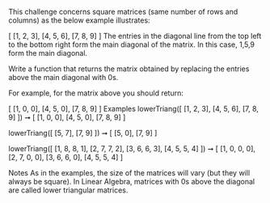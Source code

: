 This challenge concerns square matrices (same number of rows and columns) as the below example illustrates:

[
  [1, 2, 3],
  [4, 5, 6],
  [7, 8, 9]
]
The entries in the diagonal line from the top left to the bottom right form the main diagonal of the matrix. In this case, 1,5,9 form the main diagonal.

Write a function that returns the matrix obtained by replacing the entries above the main diagonal with 0s.

For example, for the matrix above you should return:

[
  [1, 0, 0],
  [4, 5, 0],
  [7, 8, 9]
]
Examples
lowerTriang([
  [1, 2, 3],
  [4, 5, 6],
  [7, 8, 9]
]) ➞ [
  [1, 0, 0],
  [4, 5, 0],
  [7, 8, 9]
]

lowerTriang([
  [5, 7],
  [7, 9]
]) ➞ [
  [5, 0],
  [7, 9]
]

lowerTriang([
  [1, 8, 8, 1],
  [2, 7, 7, 2],
  [3, 6, 6, 3],
  [4, 5, 5, 4]
]) ➞ [
  [1, 0, 0, 0],
  [2, 7, 0, 0],
  [3, 6, 6, 0],
  [4, 5, 5, 4]
]

Notes
As in the examples, the size of the matrices will vary (but they will always be square).
In Linear Algebra, matrices with 0s above the diagonal are called lower triangular matrices.